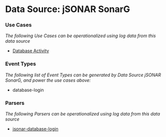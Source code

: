 Data Source: jSONAR SonarG
==========================

### Use Cases

_The following Use Cases can be operationalized using log data from this data source_

* [Database Activity](usecase_database_activity.md)


### Event Types

_The following list of Event Types can be generated by Data Source jSONAR SonarG, and power the use cases above:_

- database-login


### Parsers

_The following Parsers can be operationalized using log data from this data source_

* [jsonar-database-login](parserContent_jsonar-database-login.md)
